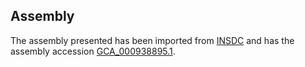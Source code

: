
Assembly
--------

The assembly presented has been imported from 
[INSDC](http://www.insdc.org) and has the assembly accession
[GCA\_000938895.1](http://www.ebi.ac.uk/ena/data/view/GCA_000938895.1).

